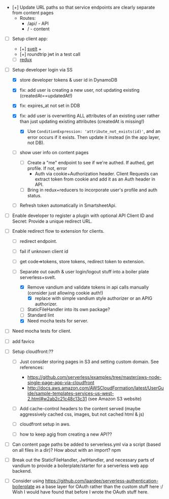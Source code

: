 

- [+] Update URL paths so that service endpoints are clearly separate from content pages
  - Routes:
    - /api/ - API 
    - /     - content
- [ ] Setup client app:
  - [+] [svelt](https://svelte.technology/guide) + 
  - [+] roundtrip jwt in a test call
  - [ ] [redux](http://redux.js.org/docs/introduction/CoreConcepts.html)
- [ ] Setup developer login via SS
  - [x] store developer tokens & user id in DynamoDB
  - [x] fix: add user is creating a new user, not updating existing (createdAt==updatedAt!)
  - [x] fix: expires_at not set in DDB
  
  - [x] fix: add user is overwriting ALL attributes of an existing user rather than just updating existing attributes (createdAt is missing!)
    - [x] Use `ConditionExpression: 'attribute_not_exists(id)'`, and an error occurs if it exists. Then update it instead (in the app layer, not DB).
   
  - [ ] show user info on content pages
    - [ ] Create a "me" endpoint to see if we're authed. If authed, get profile. If not, error
      - Auth via cookie+Authorization header. Client Requests can extract token from cookie and add it as an Auth header in API. 
    - [ ] Bring in redux+reducers to incorporate user's profile and auth status.
    
  - [ ] Refresh token automatically in SmartsheetApi.

- [ ] Enable developer to register a plugin with optional API Client ID and Secret: Provide a unique redirect URL.

- [ ] Enable redirect flow to extension for clients.
  - [ ] redirect endpoint.
  - [ ] fail if unknown client id
  - [ ] get code=>tokens, store tokens, redirect token to extension.
   
  - [ ] Separate out oauth & user login/logout stuff into a boiler plate serverless+svelt.
    - [x] Remove vandium and validate tokens in api calls manually (consider just allowing cookie auth!)
      - [x] replace with simple vandium style authorizer or an APIG authorizer.
    - [ ] StaticFileHandler into its own package?
    - [ ] Standard lint
    - [x] Need mocha tests for server.

- [ ] Need mocha tests for client.
- [ ] add favico

- [ ] Setup cloudfront:??
  - [ ] Just consider storing pages in S3 and setting custom domain. See references:
    - https://github.com/serverless/examples/tree/master/aws-node-single-page-app-via-cloudfront
    - http://docs.aws.amazon.com/AWSCloudFormation/latest/UserGuide/sample-templates-services-us-west-2.html#w2ab2c21c48c13c31 (see Amazon S3 website)
  - [ ] Add cache-control headers to the content served (maybe aggressively cached css, images, but not cached html & js)
  - [ ] cloudfront setup in aws.
  - [ ] how to keep agig from creating a new API??
  

- [ ] Can content page paths be added to serverless.yml via a script (based on all files in a dir)? How about with an import?
npm 
- [ ] Break out the StaticFileHandler, JwtHandler, and necessary parts of vandium to provide a boilerplate/starter for a serverless web app backend.

- [ ] Consider using https://github.com/laardee/serverless-authentication-boilerplate as a base layer for OAuth rather than the custom stuff here :/ Wish I would have found that before I wrote the OAuth stuff here.
